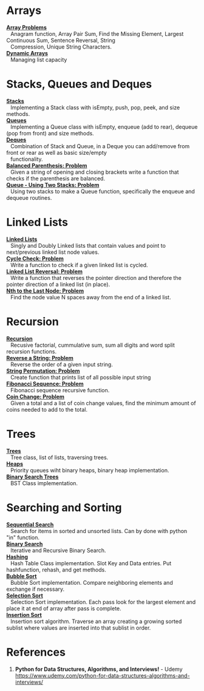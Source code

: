 # Arrays 

**[Array Problems](https://github.com/nkuhta/Python-Algorithms/blob/master/01.%20Array%20Sequeneces/Array%20Problems.ipynb)**  
&ensp; Anagram function,  Array Pair Sum,  Find the Missing Element, Largest Continuous Sum, Sentence Reversal,  String  
&ensp; Compression,  Unique String Characters.  
**[Dynamic Arrays](https://github.com/nkuhta/Python-Algorithms/blob/master/01.%20Array%20Sequeneces/Dynamic%20Arrays.ipynb)**   
&ensp; Managing list capacity

#  Stacks, Queues and Deques
**[Stacks](https://github.com/nkuhta/Python-Algorithms/blob/master/02.%20Stacks%2C%20Queues%20and%20Decks/Stacks.ipynb)**  
&ensp;  Implementing a Stack class with isEmpty, push, pop, peek, and size methods.  
**[Queues](https://github.com/nkuhta/Python-Algorithms/blob/master/02.%20Stacks%2C%20Queues%20and%20Decks/Queues.ipynb)**  
&ensp;  Implementing a Queue class with isEmpty, enqueue (add to rear), dequeue (pop from front) and size methods.  
**[Deques](https://github.com/nkuhta/Python-Algorithms/blob/master/02.%20Stacks%2C%20Queues%20and%20Decks/Deques.ipynb)**  
&ensp;  Combination of Stack and Queue, in a Deque you can add/remove from front or rear as well as basic size/empty  
&ensp; functionality.    
**[Balanced Parenthesis: Problem](https://github.com/nkuhta/Python-Algorithms/blob/master/02.%20Stacks%2C%20Queues%20and%20Decks/Balanced%20Parenthesis.ipynb)**  
&ensp;  Given a string of opening and closing brackets write a function that checks if the parenthesis are balanced.  
**[Queue - Using Two Stacks:  Problem](https://github.com/nkuhta/Python-Algorithms/blob/master/02.%20Stacks%2C%20Queues%20and%20Decks/Queue%20-%20Using%20Two%20Stacks.ipynb)**  
&ensp;  Using two stacks to make a Queue function, specifically the enqueue and dequeue routines.  

#  Linked Lists  
**[Linked Lists](https://github.com/nkuhta/Python-Algorithms/blob/master/03.%20Linked%20Lists/Linked%20List.ipynb)**  
&ensp;  Singly and Doubly Linked lists that contain values and point to next/previous linked list node values.  
**[Cycle Check:  Problem](https://github.com/nkuhta/Python-Algorithms/blob/master/03.%20Linked%20Lists/Singly%20Linked%20List%20Cycle%20Check.ipynb)**  
&ensp;  Write a function to check if a given linked list is cycled.  
**[Linked List Reversal:  Problem](https://github.com/nkuhta/Python-Algorithms/blob/master/03.%20Linked%20Lists/Linked%20List%20Reversal.ipynb)**  
&ensp;  Write a function that reverses the pointer direction and therefore the pointer direction of a linked list (in place).  
**[Nth to the Last Node:  Problem](https://github.com/nkuhta/Python-Algorithms/blob/master/03.%20Linked%20Lists/Nth%20to%20Last%20Node%20.ipynb)**  
&ensp;  Find the node value N spaces away from the end of a linked list.  

# Recursion
**[Recursion](https://github.com/nkuhta/Python-Algorithms/blob/master/04.%20%20Recursion/Recursion.ipynb)**  
&ensp;  Recusive factorial, cummulative sum, sum all digits and word split recursion functions.  
**[Reverse a String:  Problem](https://github.com/nkuhta/Python-Algorithms/blob/master/04.%20%20Recursion/Reverse.ipynb)**  
&ensp;  Reverse the order of a given input string.  
**[String Permutation:  Problem](https://github.com/nkuhta/Python-Algorithms/blob/master/04.%20%20Recursion/String%20Permutation.ipynb)**  
&ensp;  Create function that prints list of all possible input string   
**[Fibonacci Sequence:  Problem](https://github.com/nkuhta/Python-Algorithms/blob/master/04.%20%20Recursion/Fibonacci.ipynb)**  
&ensp;  Fibonacci sequence recursive function.  
**[Coin Change:  Problem](https://github.com/nkuhta/Python-Algorithms/blob/master/04.%20%20Recursion/Coin%20Change%20Problem.ipynb)**  
&ensp;  Given a total and a list of coin change values, find the minimum amount of coins needed to add to the total. 

# Trees
**[Trees](https://github.com/nkuhta/Python-Algorithms/blob/master/05.%20Trees/Trees.ipynb)**  
&ensp;  Tree class, list of lists, traversing trees.  
**[Heaps](https://github.com/nkuhta/Python-Algorithms/blob/master/05.%20Trees/Heaps.ipynb)**  
&ensp;  Priority queues wiht binary heaps, binary heap implementation.  
**[Binary Search Trees]()**  
&ensp;  BST Class implementation. 

# Searching and Sorting
**[Sequential Search](https://github.com/nkuhta/Python-Algorithms/blob/master/06.%20Searching%20and%20Sorting/Sequential%20Search.ipynb)**  
&ensp;  Search for items in sorted and unsorted lists.  Can by done with python "in" function.  
**[Binary Search](https://github.com/nkuhta/Python-Algorithms/blob/master/06.%20Searching%20and%20Sorting/Binary%20Search%20.ipynb)**  
&ensp;  Iterative and Recursive Binary Search.  
**[Hashing](https://github.com/nkuhta/Python-Algorithms/blob/master/06.%20Searching%20and%20Sorting/Hashing.ipynb)**  
&ensp;  Hash Table Class implementation.  Slot Key and Data entries.  Put hashfunction, rehash, and get methods.  
**[Bubble Sort](https://github.com/nkuhta/Python-Algorithms/blob/master/06.%20Searching%20and%20Sorting/Bubble%20Sort.ipynb)**  
&ensp;  Bubble Sort implementation.  Compare neighboring elements and exchange if necessary.  
**[Selection Sort](https://github.com/nkuhta/Python-Algorithms/blob/master/06.%20Searching%20and%20Sorting/Selection%20Sort.ipynb)**  
&ensp;  Selection Sort implementation.  Each pass look for the largest element and place it at end of array after pass is complete.  
**[Insertion Sort](https://github.com/nkuhta/Python-Algorithms/blob/master/06.%20Searching%20and%20Sorting/Insertion%20Sort.ipynb)**  
&ensp;  Insertion sort algorithm.  Traverse an array creating a growing sorted sublist where values are inserted into that sublist in order.  















































#  References
1.  **Python for Data Structures, Algorithms, and Interviews!** - Udemy  
https://www.udemy.com/python-for-data-structures-algorithms-and-interviews/